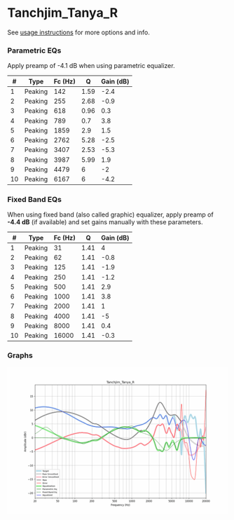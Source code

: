 # Tanchjim_Tanya_R
See [usage instructions](https://github.com/jaakkopasanen/AutoEq#usage) for more options and info.

### Parametric EQs
Apply preamp of -4.1 dB when using parametric equalizer.

|   # | Type    |   Fc (Hz) |    Q |   Gain (dB) |
|-----|---------|-----------|------|-------------|
|   1 | Peaking |       142 | 1.59 |        -2.4 |
|   2 | Peaking |       255 | 2.68 |        -0.9 |
|   3 | Peaking |       618 | 0.96 |         0.3 |
|   4 | Peaking |       789 | 0.7  |         3.8 |
|   5 | Peaking |      1859 | 2.9  |         1.5 |
|   6 | Peaking |      2762 | 5.28 |        -2.5 |
|   7 | Peaking |      3407 | 2.53 |        -5.3 |
|   8 | Peaking |      3987 | 5.99 |         1.9 |
|   9 | Peaking |      4479 | 6    |        -2   |
|  10 | Peaking |      6167 | 6    |        -4.2 |

### Fixed Band EQs
When using fixed band (also called graphic) equalizer, apply preamp of **-4.4 dB** (if available) and set gains manually with these parameters.

|   # | Type    |   Fc (Hz) |    Q |   Gain (dB) |
|-----|---------|-----------|------|-------------|
|   1 | Peaking |        31 | 1.41 |         4   |
|   2 | Peaking |        62 | 1.41 |        -0.8 |
|   3 | Peaking |       125 | 1.41 |        -1.9 |
|   4 | Peaking |       250 | 1.41 |        -1.2 |
|   5 | Peaking |       500 | 1.41 |         2.9 |
|   6 | Peaking |      1000 | 1.41 |         3.8 |
|   7 | Peaking |      2000 | 1.41 |         1   |
|   8 | Peaking |      4000 | 1.41 |        -5   |
|   9 | Peaking |      8000 | 1.41 |         0.4 |
|  10 | Peaking |     16000 | 1.41 |        -0.3 |

### Graphs
![](./Tanchjim_Tanya_R.png)
